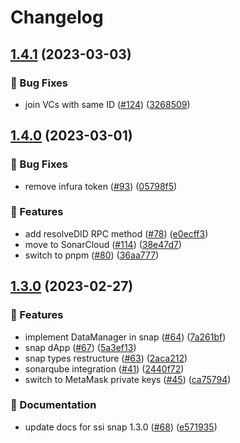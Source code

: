 # Changelog

## [1.4.1](https://github.com/blockchain-lab-um/ssi-snap/compare/ssi-snap-connector-v1.4.0...ssi-snap-connector-v1.4.1) (2023-03-03)


### :bug: Bug Fixes

* join VCs with same ID ([#124](https://github.com/blockchain-lab-um/ssi-snap/issues/124)) ([3268509](https://github.com/blockchain-lab-um/ssi-snap/commit/32685096cd93bdd372f5593e3a91b1e6b4e91263))

## [1.4.0](https://github.com/blockchain-lab-um/ssi-snap/compare/ssi-snap-connector-v1.3.0...ssi-snap-connector-v1.4.0) (2023-03-01)


### :bug: Bug Fixes

* remove infura token ([#93](https://github.com/blockchain-lab-um/ssi-snap/issues/93)) ([05798f5](https://github.com/blockchain-lab-um/ssi-snap/commit/05798f5fd22fca36ffe4b30d276b2957e4772bfe))


### :rocket: Features

* add resolveDID RPC method ([#78](https://github.com/blockchain-lab-um/ssi-snap/issues/78)) ([e0ecff3](https://github.com/blockchain-lab-um/ssi-snap/commit/e0ecff3ad13aebe5cfe70130786544bcd8f027c4))
* move to SonarCloud ([#114](https://github.com/blockchain-lab-um/ssi-snap/issues/114)) ([38e47d7](https://github.com/blockchain-lab-um/ssi-snap/commit/38e47d70f2b080a277aa75a54bdba282cb11863e))
* switch to pnpm ([#80](https://github.com/blockchain-lab-um/ssi-snap/issues/80)) ([36aa777](https://github.com/blockchain-lab-um/ssi-snap/commit/36aa7772631c8785f527aa15af8e1591611f043f))

## [1.3.0](https://github.com/blockchain-lab-um/ssi-snap/compare/ssi-snap-connector-v1.0.8...ssi-snap-connector-v1.3.0) (2023-02-27)


### :rocket: Features

* implement DataManager in snap ([#64](https://github.com/blockchain-lab-um/ssi-snap/issues/64)) ([7a261bf](https://github.com/blockchain-lab-um/ssi-snap/commit/7a261bfb2c25c97a8190c0e2f77d329d2fa58ecd))
* snap dApp ([#67](https://github.com/blockchain-lab-um/ssi-snap/issues/67)) ([5a3ef13](https://github.com/blockchain-lab-um/ssi-snap/commit/5a3ef1370fe870dc297a9e799f692bdf717e6d1e))
* snap types restructure ([#63](https://github.com/blockchain-lab-um/ssi-snap/issues/63)) ([2aca212](https://github.com/blockchain-lab-um/ssi-snap/commit/2aca2129ae8815e14c3d8bdc123fd64fff0bb94a))
* sonarqube integration ([#41](https://github.com/blockchain-lab-um/ssi-snap/issues/41)) ([2440f72](https://github.com/blockchain-lab-um/ssi-snap/commit/2440f72222fce8ba11448a83043ac76ff9a73c62))
* switch to MetaMask private keys ([#45](https://github.com/blockchain-lab-um/ssi-snap/issues/45)) ([ca75794](https://github.com/blockchain-lab-um/ssi-snap/commit/ca757948b835c8fee727b6c490a1beac42296216))


### :page_with_curl: Documentation

* update docs for ssi snap 1.3.0 ([#68](https://github.com/blockchain-lab-um/ssi-snap/issues/68)) ([e571935](https://github.com/blockchain-lab-um/ssi-snap/commit/e571935111e69b97026b0ab811e22ff038a6535e))
